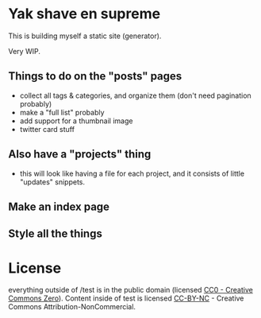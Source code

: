 # Yak shave en supreme

This is building myself a static site (generator).

Very WIP.

## Things to do on the "posts" pages

- collect all tags & categories, and organize them (don't need pagination probably)
- make a "full list" probably
- add support for a thumbnail image
- twitter card stuff

## Also have a "projects" thing

- this will look like having a file for each project, and it consists of little "updates" snippets.

## Make an index page

## Style all the things


# License

everything outside of /test is in the public domain (licensed [CC0 - Creative Commons Zero](https://creativecommons.org/publicdomain/zero/1.0/)).
Content inside of test is licensed [CC-BY-NC](https://creativecommons.org/licenses/by-nc/4.0/legalcode) - Creative Commons Attribution-NonCommercial.
